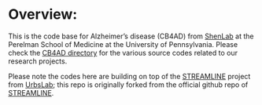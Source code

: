 # Overview:  
This is the code base for Alzheimer’s disease (CB4AD) from [ShenLab](https://www.med.upenn.edu/shenlab/) at the Perelman School of Medicine at the University of Pennsylvania. Please check the [CB4AD directory](https://github.com/PennShenLab/STREAMLINE-CB4AD/tree/main/CB4AD) for the various source codes related to our research projects.

Please note the codes here are building on top of the [STREAMLINE](https://arxiv.org/abs/2206.12002) project from [UrbsLab](https://www.med.upenn.edu/urbslab); this repo is originally forked from the official github repo of [STREAMLINE](https://github.com/UrbsLab/STREAMLINE).

